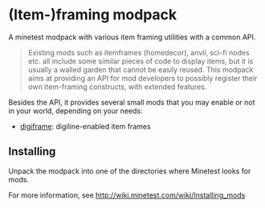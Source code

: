 # (Item-)framing modpack

A minetest modpack with various item framing utilities with a 
common API.

> Existing mods such as itemframes (homedecor), anvil, sci-fi nodes
> etc. all include some similar pieces of code to display items, 
> but it is usually a walled garden that cannot be easily reused.
> This modpack aims at providing an API for mod developers to possibly
> register their own item-framing constructs, with extended features.

Besides the API, it provides several small mods that you may enable
or not in your world, depending on your needs:
- [digiframe](digiframe/README.md): digiline-enabled item frames

## Installing

Unpack the modpack into one of the directories where Minetest looks for mods.

For more information, see http://wiki.minetest.com/wiki/Installing_mods
